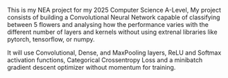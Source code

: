 This is my NEA project for my 2025 Computer Science A-Level, My project consists of building a Convolutional Neural Network capable of classifying between 5 flowers and analysing how the performance
varies with the different number of layers and kernels without using extrenal libraries like pytorch, tensorflow, or numpy.

It will use Convolutional, Dense, and MaxPooling layers, ReLU and Softmax activation functions, Categorical Crossentropy Loss and a minibatch gradient descent optimizer without momentum for training.
